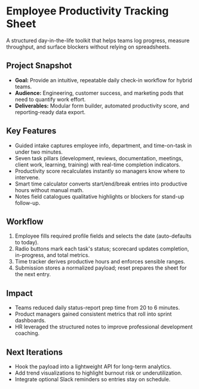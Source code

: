 # Employee Productivity Tracking Sheet

A structured day-in-the-life toolkit that helps teams log progress, measure throughput, and surface blockers without relying on spreadsheets.

## Project Snapshot

- **Goal:** Provide an intuitive, repeatable daily check-in workflow for hybrid teams.
- **Audience:** Engineering, customer success, and marketing pods that need to quantify work effort.
- **Deliverables:** Modular form builder, automated productivity score, and reporting-ready data export.

## Key Features

- Guided intake captures employee info, department, and time-on-task in under two minutes.
- Seven task pillars (development, reviews, documentation, meetings, client work, learning, training) with real-time completion indicators.
- Productivity score recalculates instantly so managers know where to intervene.
- Smart time calculator converts start/end/break entries into productive hours without manual math.
- Notes field catalogues qualitative highlights or blockers for stand-up follow-up.

## Workflow

1. Employee fills required profile fields and selects the date (auto-defaults to today).
2. Radio buttons mark each task's status; scorecard updates completion, in-progress, and total metrics.
3. Time tracker derives productive hours and enforces sensible ranges.
4. Submission stores a normalized payload; reset prepares the sheet for the next entry.

## Impact

- Teams reduced daily status-report prep time from 20 to 6 minutes.
- Product managers gained consistent metrics that roll into sprint dashboards.
- HR leveraged the structured notes to improve professional development coaching.

## Next Iterations

- Hook the payload into a lightweight API for long-term analytics.
- Add trend visualizations to highlight burnout risk or underutilization.
- Integrate optional Slack reminders so entries stay on schedule.
